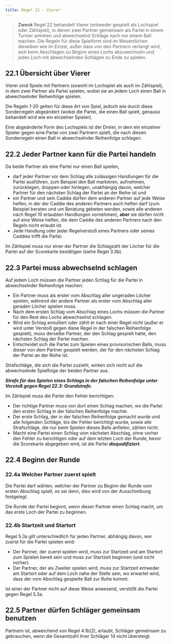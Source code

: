 ```yaml
---
title: Regel 22 - Vierer
---
```


> **Zweck**
> Regel 22 behandelt Vierer (entweder gespielt als Lochspiel oder Zählspiel), in denen zwei Partner gemeinsam als Partei in einem Turnier antreten und abwechselnd Schläge nach nur einem Ball machen. Die Regeln für diese Spielform sind im Wesentlichen dieselben wie im Einzel, außer dass von den Partnern verlangt wird, sich beim Abschlagen zu Beginn eines Lochs abzuwechseln und jedes Loch mit abwechselnden Schlägen zu Ende zu spielen.

## 22.1 Übersicht über Vierer

Vierer sind Spiele mit Partnern (sowohl im Lochspiel als auch im Zählspiel), in dem zwei Partner als Partei spielen, wobei sie an jedem Loch einen Ball in abwechselnder Reihenfolge spielen.

Die Regeln 1-20 gelten für diese Art von Spiel, jedoch wie durch diese Sonderregeln abgeändert (wobei die Partei, die einen Ball spielt, genauso behandelt wird wie ein einzelner Spieler).

Eine abgeänderte Form des Lochspiels ist der Dreier, in dem ein einzelner Spieler gegen eine Partei von zwei Partnern spielt, die nach diesen Sonderregeln einen Ball in abwechselnder Reihenfolge schlagen.

## 22.2 Jeder Partner kann für die Partei handeln

Da beide Partner als eine Partei nur einen Ball spielen,

- darf jeder Partner vor dem Schlag alle zulässigen Handlungen für die Partei ausführen, zum Beispiel den Ball markieren, aufnehmen, zurücklegen, droppen oder hinlegen, unabhängig davon, welcher Partner für den nächsten Schlag der Partei an der Reihe ist und
- ein Partner und sein Caddie dürfen dem anderen Partner auf jede Weise helfen, in der der Caddie des anderen Partners auch helfen darf (zum Beispiel beraten und um Beratung gebeten werden, sowie alle anderen nach Regel 10 erlaubten Handlungen vornehmen), **aber** sie dürfen nicht auf eine Weise helfen, die dem Caddie des anderen Partners nach den Regeln nicht erlaubt ist.
- Jede Handlung oder jeder Regelverstoß eines Partners oder seines Caddies trifft die Partei.

Im Zählspiel muss nur einer der Partner die Schlagzahl der Löcher für die Partei auf der Scorekarte bestätigen (siehe Regel 3.3b).

## 22.3 Partei muss abwechselnd schlagen

Auf jedem Loch müssen die Partner jeden Schlag für die Partei in abwechselnder Reihenfolge machen:

- Ein Partner muss als erster vom Abschlag aller ungeraden Löcher spielen, während der andere Partner als erster vom Abschlag aller geraden Löcher spielen muss.
- Nach dem ersten Schlag vom Abschlag eines Lochs müssen die Partner für den Rest des Lochs abwechselnd schlagen.
- Wird ein Schlag annulliert oder zählt er nach einer Regel nicht (außer er wird unter Verstoß gegen diese Regel in der falschen Reihenfolge gespielt), muss derselbe Partner, der den Schlag gespielt hatte, den nächsten Schlag der Partei machen.
- Entscheidet sich die Partei zum Spielen eines provisorischen Balls, muss dieser von dem Partner gespielt werden, der für den nächsten Schlag der Partei an der Reihe ist.

Strafschläge, die sich die Partei zuzieht, wirken sich nicht auf die abwechselnde Spielfolge der beiden Partner aus.

**_Strafe für das Spielen eines Schlags in der falschen Reihenfolge unter Verstoß gegen Regel 22.3: Grundstrafe._**

Im Zählspiel muss die Partei den Fehler berichtigen:

- Der richtige Partner muss von dort einen Schlag machen, wo die Partei den ersten Schlag in der falschen Reihenfolge machte.
- Der erste Schlag, der in der falschen Reihenfolge gemacht wurde und alle folgenden Schläge, bis der Fehler berichtigt wurde, sowie alle Strafschläge, die nur beim Spielen dieses Balls anfielen, zählen nicht.
- Macht eine Partei einen Schlag vom nächsten Abschlag, ohne vorher den Fehler zu berichtigen oder auf dem letzten Loch der Runde, bevor die Scorekarte abgegeben wird, ist die Partei **_disqualifiziert_**.

## 22.4 Beginn der Runde

### 22.4a Welcher Partner zuerst spielt

Die Partei darf wählen, welcher der Partner zu Beginn der Runde vom ersten Abschlag spielt, es sei denn, dies wird von der Ausschreibung festgelegt.

Die Runde der Partei beginnt, wenn dieser Partner einen Schlag macht, um das erste Loch der Partei zu beginnen.

### 22.4b Startzeit und Startort

Regel 5.3a gilt unterschiedlich für jeden Partner, abhängig davon, wer zuerst für die Partei spielen wird:

- Der Partner, der zuerst spielen wird, muss zur Startzeit und am Startort zum Spielen bereit sein und muss zur Startzeit beginnen (und nicht vorher).
- Der Partner, der als Zweiter spielen wird, muss zur Startzeit entweder am Startort oder auf dem Loch nahe der Stelle sein, wo erwartet wird, dass der vom Abschlag gespielte Ball zur Ruhe kommt.

Ist einer der Partner nicht auf diese Weise anwesend, verstößt die Partei gegen Regel 5.3a.

## 22.5 Partner dürfen Schläger gemeinsam benutzen

Partnern ist, abweichend von Regel 4.1b(2), erlaubt, Schläger gemeinsam zu gebrauchen, wenn die Gesamtzahl ihrer Schläger 14 nicht übersteigt.
